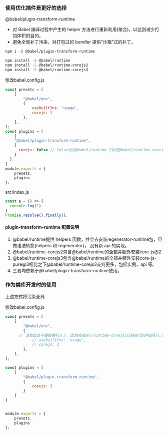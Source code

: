 ### 使用优化插件是更好的选择

@babel/plugin-transform-runtime
 - 对 Babel 编译过程中产生的 helper 方法进行重新利用(聚合)，以达到减少打包体积的目的。
 - 避免全局补丁污染，对打包过的 bundler 提供“沙箱”式的补丁。

```bash
npm i -D @babel/plugin-transform-runtime

npm install -S @babel/runtime
npm install -S @babel/runtime-corejs2
npm install -S @babel/runtime-corejs3
```
修改babel.config.js
```js
const presets = [
	[
		"@babel/env",
		{
			useBuiltIns: 'usage',
			corejs: 3
		},
	],
];
const plugins = [
	[
    "@babel/plugin-transform-runtime", 
    {
      corejs: false // false对应@babel/runtime 2对应@babel/runtime-corejs2 3对应@babel/runtime-corejs2
    }
  ]
]
module.exports = {
	presets,
	plugins
};
```

src/index.js
```js
const a = () => {
  console.log(1)
}
Promise.resolve().finally();
```

#### plugin-transform-runtime 配置说明

1. @babel/runtime提供 helpers 函数，并会去安装regenerator-runtime包，只做语法转换(helpers 和 regenerator)， 没有新 api 的实现。
2. @babel/runtime-corejs2包含@babel/runtime的全部并额外安装core-js@2
3. @babel/runtime-corejs3包含@babel/runtime的全部并额外安装core-js-pure@3相比之下@babel/runtime-corejs3支持更多，包括实例，api 等。
4. 三者均依赖于@babel/plugin-transform-runtime使用。


### 作为类库开发时的使用
上述方式将污染全局  
<!-- 开发类库/工具（生成不污染全局空间和内置对象原型的代码）
借助 @babel/runtime 中帮助函数（helper function）移除冗余工具函数 -->
修改babel.config.js
```js
const presets = [
	[
		"@babel/env",
		{
      // 注意此处不要按需引入了，因为@babel/runtime-corejs3已经在代码内部引入了helper来处理
			// useBuiltIns: 'usage',
			// corejs: 3
		},
	],
];

const plugins = [
	[
		"@babel/plugin-transform-runtime",
		{
			corejs: 3
		}
	]
]


module.exports = {
	presets,
	plugins
};
```

